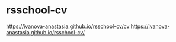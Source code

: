 # rsschool-cv
https://ivanova-anastasia.github.io/rsschool-cv/cv
https://ivanova-anastasia.github.io/rsschool-cv/

